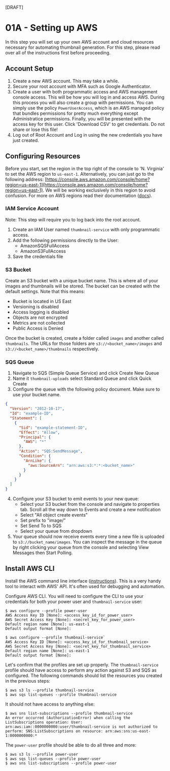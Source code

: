 [DRAFT]

# 01A - Setting up AWS

In this step you will set up your own AWS account and cloud resources necessary for automating thumbnail generation. For this step, please read over all of the instructions first before proceeding.

## Account Setup

1. Create a new AWS account. This may take a while.
2. Secure your root account with MFA such as Google Authenticator.
3. Create a user with both programmatic access and AWS management console access. This will be how you will log in and access AWS. During this process you will also create a group with permissions. You can simply use the policy `PowerUserAccess`, which is an AWS managed policy that bundles permissions for pretty much everything except Administratice permissions. Finally, you will be presented with the access key for this user. Click 'Download CSV' to get credentials. Do not share or lose this file!
4. Log out of Root Account and Log in using the new credentials you have just created.

## Configuring Resources

Before you start, set the region in the top right of the console to 'N. Virginia' to set the AWS region to `us-east-1`. Alternatively, you can just go to the following address: [https://console.aws.amazon.com/console/home?region=us-east-1](https://console.aws.amazon.com/console/home?region=us-east-1). We will be working exclusively in this region to avoid confusion. For more on AWS regions read their documentation ([docs](https://aws.amazon.com/about-aws/global-infrastructure/regions_az/)).

### IAM Service Account

Note: This step will require you to log back into the root account.

1. Create an IAM User named `thumbnail-service` with only programmatic access.
2. Add the following permissions directly to the User:
   - AmazonSQSFullAccess
   - AmazonS3FullAccess
3. Save the credentials file

### S3 Bucket

Create an S3 bucket with a unique bucket name. This is where all of your images and thumbnails will be stored. The bucket can be created with the default settings. Note that this means:

 - Bucket is located in US East
 - Versioning is disabled
 - Access logging is disabled
 - Objects are not encrypted
 - Metrics are not collected
 - Public Access is Denied

Once the bucket is created, create a folder called `images` and another called `thumbnails`. The URLs for those folders are `s3://<bucket_name>/images` and `s3://<bucket_name>/thumbnails` respectively.

### SQS Queue

1. Navigate to SQS (Simple Queue Service) and click Create New Queue
2. Name it `thumbnail-uploads` select Standard Queue and click Quick Create
3. Configure the queue with the following policy document. Make sure to use your bucket name.

```json
{
  "Version": "2012-10-17",
  "Id": "example-ID",
  "Statement": [
    {
      "Sid": "example-statement-ID",
      "Effect": "Allow",
      "Principal": {
        "AWS": "*"
      },
      "Action": "SQS:SendMessage",
      "Condition": {
        "ArnLike": {
          "aws:SourceArn": "arn:aws:s3:*:*:<bucket_name>"
        }
      }
    }
  ]
}
```

4. Configure your S3 bucket to emit events to your new queue:
   - Select your S3 bucket from the console and navigate to properties tab. Scroll all the way down to Events and create a new notification
   - Select "All object create events"
   - Set prefix to "image/"
   - Set Send To to SQS
   - Select your queue from dropdown
5. Your queue should now receive events every time a new file is uploaded to `s3://bucket_name/images`. You can inspect the message in the queue by right clicking your queue from the console and selecting View Messages then Start Polling.

## Install AWS CLI

Install the AWS command line interface ([instructions](https://docs.aws.amazon.com/cli/latest/userguide/install-cliv2.html)). This is a very handy tool to interact with AWS' API. It's often used for debugging and automation.

Configure AWS CLI. You will need to configure the CLI to use your credentials for both your power user and `thumbnail-service` user:

```
$ aws configure --profile power-user
AWS Access Key ID [None]: <access_key_id_for_power_user>
AWS Secret Access Key [None]: <secret_key_for_power_user>
Default region name [None]: us-east-1
Default output format [None]: 
```

```
$ aws configure --profile thumbnail-service`
AWS Access Key ID [None]: <access_key_id_for_thumbnail_service>
AWS Secret Access Key [None]: <secret_key_for_thumbnail_service>
Default region name [None]: us-east-1
Default output format [None]: 
```

Let's confirm that the profiles are set up properly. The `thumbnail-service` profile should have access to perform any action against S3 and SQS as configured. The following commands should list the resources you created in the previous steps:

```
$ aws s3 ls --profile thumbnail-service
$ aws sqs list-queues --profile thumbnail-service
```

It should not have access to anything else:

```
$ aws sns list-subscriptions --profile thumbnail-service
An error occurred (AuthorizationError) when calling the ListSubscriptions operation: User: arn:aws:iam::0000000000:user/thumbnail-service is not authorized to perform: SNS:ListSubscriptions on resource: arn:aws:sns:us-east-1:0000000000:*
```

The `power-user` profile should be able to do all three and more:

```
$ aws s3 ls --profile power-user
$ aws sqs list-queues --profile power-user
$ aws sns list-subscriptions --profile power-user
```


